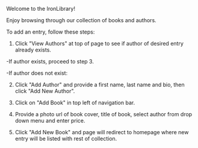 Welcome to the IronLibrary!

Enjoy browsing through our collection of books and authors.

To add an entry, follow these steps:

1. Click "View Authors" at top of page to see if author of desired entry already exists.

  -If author exists, proceed to step 3.

  -If author does not exist:

2. Click "Add Author" and provide a first name, last name and bio, then click "Add New Author".

3. Click on "Add Book" in top left of navigation bar.

4. Provide a photo url of book cover, title of book, select author from drop down menu and enter price.

5. Click "Add New Book" and page will redirect to homepage where new entry will be listed with rest of collection.
